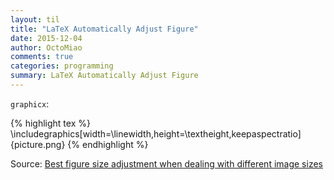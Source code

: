 ```yaml
---
layout: til
title: "LaTeX Automatically Adjust Figure"
date: 2015-12-04
author: OctoMiao
comments: true
categories: programming
summary: LaTeX Automatically Adjust Figure
---
```


`graphicx`:

{% highlight tex %}
\includegraphics[width=\linewidth,height=\textheight,keepaspectratio]{picture.png}
{% endhighlight %}

Source: [Best figure size adjustment when dealing with different image sizes](http://tex.stackexchange.com/questions/17380/best-figure-size-adjustment-when-dealing-with-different-image-sizes)
